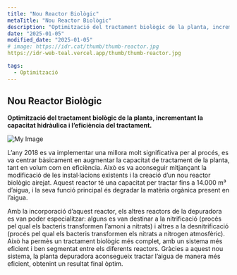 ```yaml
---
title: "Nou Reactor Biològic"
metaTitle: "Nou Reactor Biològic"
description: "Optimització del tractament biològic de la planta, incrementant la capacitat hidràulica i l’eficiència del tractament."
date: "2025-01-05"
modified_date: "2025-01-05"
# image: https://idr.cat/thumb/thumb-reactor.jpg
https://idr-web-teal.vercel.app/thumb/thumb-reactor.jpg

tags:
  - Optimització
---
```


## Nou Reactor Biològic

<!-- <img className="PostImg" src="https://www.idr.cat/posts/resalt1.jpg"> -->

<!-- #### Resum -->

<strong>Optimització del tractament biològic de la planta, incrementant la capacitat hidràulica i l’eficiència del tractament.</strong>

![My Image](/posts/reactor.jpg)

L’any 2018 es va implementar una millora molt significativa per al procés, es va centrar bàsicament en augmentar la capacitat de tractament de la planta, tant en volum com en eficiència. Això es va aconseguir mitjançant la modificació de les instal·lacions existents i la creació d’un nou reactor biològic airejat. Aquest reactor té una capacitat per tractar fins a 14.000 m³ d’aigua, i la seva funció principal és degradar la matèria orgànica present en l’aigua.

Amb la incorporació d’aquest reactor, els altres reactors de la depuradora es van poder especialitzar: alguns es van destinar a la nitrificació (procés pel qual els bacteris transformen l’amoni a nitrats) i altres a la desnitrificació (procés pel qual els bacteris transformen els nitrats a nitrogen atmosfèric). Això ha permès un tractament biològic més complet, amb un sistema més eficient i ben segmentat entre els diferents reactors.
Gràcies a aquest nou sistema, la planta depuradora aconsegueix tractar l’aigua de manera més eficient, obtenint un resultat final òptim.
